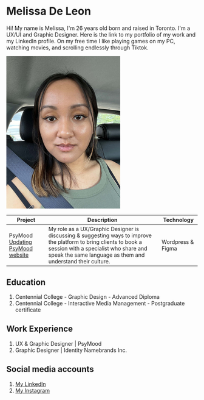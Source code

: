 # Melissa De Leon
Hi! My name is Melissa, I'm 26 years old born and raised in Toronto. I'm a UX/UI and Graphic Designer. Here is the link to my portfolio of my work and my LinkedIn profile. On my free time I like playing games on my PC, watching movies, and scrolling endlessly through Tiktok.


<img src="/_readme/melissa-deleon.jpg" width="300">


| Project | Description | Technology | 
| ----------- | ----------- | ----------- |
| PsyMood [Updating PsyMood website](https://www.melissa-deleon.ca/psymood-website) | My role as a UX/Graphic Designer is discussing & suggesting ways to improve the platform to bring clients to book a session with a specialist who share and speak the same language as them and understand their culture. | Wordpress & Figma |


## Education
1. Centennial College - Graphic Design - Advanced Diploma
2. Centennial College - Interactive Media Management - Postgraduate certificate

## Work Experience
1. UX & Graphic Designer | PsyMood
2. Graphic Designer | Identity Namebrands Inc.

## Social media accounts
1. [My LinkedIn](https://www.linkedin.com/in/melissa-de-leon-08074013a/)
2. [My Instagram](https://www.instagram.com/melissad.leon/?igshid=NGVhN2U2NjQ0Yg%3D%3D)   
